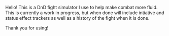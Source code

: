 Hello! This is a DnD fight simulator I use to help make combat more fluid. This is currently a work in progress, but when done will
include intiative and status effect trackers as well as a history of the fight when it is done.

Thank you for using!
